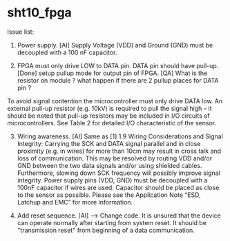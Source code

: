 # sht10_fpga

Issue list: 

1. Power supply. [AI] 
Supply Voltage (VDD) and Ground (GND) must be decoupled with a 100 nF capacitor. 

2. FPGA must only drive LOW to DATA pin. DATA pin should have pull-up.[Done] setup pullup mode for output pin of FPGA.
[QA] What is the resistor on module ? what happen if there are 2 pullup places for DATA pin ?

To avoid signal contention the microcontroller must only drive DATA low. An external pull-up resistor (e.g. 10kV) is required to pull the signal high – it should be noted that pull-up resistors may be included in I/O circuits of microcontrollers. See Table 2 for detailed I/O characteristic of the sensor.

3. Wiring awareness. [AI] Same as [1]
1.9 Wiring Considerations and Signal Integrity: 
Carrying the SCK and DATA signal parallel and in close proximity (e.g. in wires) for more than 10cm may result in cross talk and loss of communication. This may be resolved by routing VDD and/or GND between the two data signals and/or using shielded cables. Furthermore, slowing down SCK frequency will possibly improve signal integrity. Power supply pins (VDD, GND) must be decoupled with a 100nF capacitor if wires are used. Capacitor should be placed as close to the sensor as possible. Please see the Application Note “ESD, Latchup and EMC” for more information.


4. Add reset sequence. [AI] --> Change code.
It is unsured that the device can operate normally after starting from system reset. It should be "transmission reset" from beginning of a data communication.

